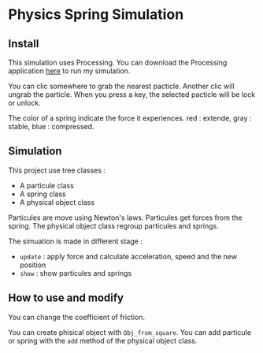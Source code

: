 # Physics Spring Simulation

## Install

This simulation uses Processing. You can download the Processing application [here](https://processing.org/download) to run my simulation.

You can clic somewhere to grab the nearest pacticle. Another clic will ungrab the particle.
When you press a key, the selected pacticle will be lock or unlock. 

The color of a spring indicate the force it experiences. red : extende, gray : stable, blue : compressed.

## Simulation

This project use tree classes :
- A particule class
- A spring class
- A physical object class

Particules are move using Newton's laws. Particules get forces from the spring. The physical object class regroup particules and springs.

The simuation is made in different stage :
- `update` : apply force and calculate acceleration, speed and the new position
- `show` : show particules and springs


## How to use and modify

You can change the coefficient of friction.

You can create phisical object with `Obj_from_square`. You can add particule or spring with the `add` method of the physical object class.